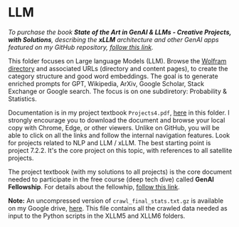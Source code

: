 # LLM
<i>To purchase the book <b>State of the Art in GenAI & LLMs - Creative Projects, with Solutions</b>, describing the <b>xLLM</b> architecture and other GenAI apps featured on my GitHub repository, <a href="https://mltblog.com/3Kf0pez">follow this link</a>.</i>

This folder focuses on Large language Models (LLM). Browse the <a href="https://mathworld.wolfram.com/">Wolfram directory</a> and associated URLs (directory and content pages), to create the category structure and good word embeddings. The goal is to generate enriched prompts for GPT, Wikipedia, ArXiv, Google Scholar, Stack Exchange or Google search. The focus is on one subdiretory: Probability & Statistics. 
<p>
Documentation is in my project textbook <code>Projects4.pdf</code>, <a href="https://github.com/VincentGranville/Large-Language-Models/blob/main/Projects4.pdf">here</a> in this folder. I strongly encourage you to download the document and browse your local copy with Chrome, Edge, or other viewers. Unlike on GitHub, you will be able to click on all the links and follow the internal navigation features. Look for projects related to NLP and LLM / xLLM. The best starting point is project 7.2.2. It's the core project on this topic, with references to all satellite projects.  
<p>
The project textbook (with my solutions to all projects) is the core document needed to participate in the free course (deep tech dive) called <b>GenAI Fellowship</b>. For details about the fellowhip, <a href="https://mltblog.com/48GebAG">follow this link</a>.
<p>
<b>Note:</b> An uncompressed version of <code>crawl_final_stats.txt.gz</code> is available on my Google drive, <a href="https://drive.google.com/file/d/1H_xhfhzIPnO8oe9xlwCDWWM9OR5m81wd/view?usp=sharing">here</a>. This file contains all the crawled data needed as input to the Python scripts in the XLLM5 and XLLM6 folders.   
</p>
